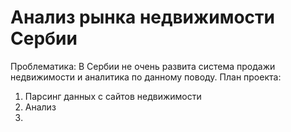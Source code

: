 # Анализ рынка недвижимости Сербии
Проблематика:
В Сербии не очень развита система продажи недвижимости и аналитика по данному поводу.
План проекта:
1. Парсинг данных с сайтов недвижимости
2. Анализ
3.